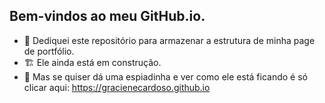 ﻿## Bem-vindos ao meu GitHub.io.

- 📓 Dediquei este repositório para armazenar a estrutura de minha page de portfólio.
- 🏗️ Ele ainda está em construção.
- 👀 Mas se quiser dá uma espiadinha e ver como ele está ficando  é só clicar aqui: https://gracienecardoso.github.io
